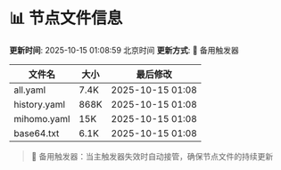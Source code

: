 # 📊 节点文件信息

**更新时间**: 2025-10-15 01:08:59 北京时间
**更新方式**: 🔄 备用触发器

| 文件名 | 大小 | 最后修改 |
|--------|------|----------|
| all.yaml | 7.4K | 2025-10-15 01:08 |
| history.yaml | 868K | 2025-10-15 01:08 |
| mihomo.yaml | 15K | 2025-10-15 01:08 |
| base64.txt | 6.1K | 2025-10-15 01:08 |

> 🔄 备用触发器：当主触发器失效时自动接管，确保节点文件的持续更新
